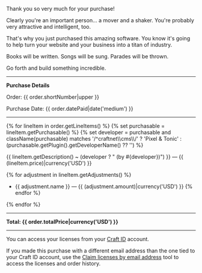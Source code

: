 Thank you so very much for your purchase!

Clearly you're an important person... a mover and a shaker. You're probably very attractive and intelligent, too.

That's why you just purchased this amazing software. You know it's going to help turn your website and your business into a titan of industry.

Books will be written. Songs will be sung. Parades will be thrown.

Go forth and build something incredible.

---

**Purchase Details**

Order: {{ order.shortNumber|upper }}

Purchase Date: {{ order.datePaid|date('medium') }}

---

{% for lineItem in order.getLineItems() %}
{% set purchasable = lineItem.getPurchasable() %}
{% set developer = purchasable and className(purchasable) matches '/^craftnet\\\\cms\\\\/' ? 'Pixel & Tonic' : (purchasable.getPlugin().getDeveloperName() ?? '') %}

{{ lineItem.getDescription() ~ (developer ? " (by #{developer})") }} — {{ (lineItem.price)|currency('USD') }}

{% for adjustment in lineItem.getAdjustments() %}
- {{ adjustment.name }} — {{ (adjustment.amount)|currency('USD') }}
{% endfor %}

{% endfor %}

---

**Total: {{ order.totalPrice|currency('USD') }}**

---

You can access your licenses from your [Craft ID](https://id.craftcms.com) account.

If you made this purchase with a different email address than the one tied to your
Craft ID account, use the [Claim licenses by email address](https://id.craftcms.com/licenses/claim)
tool to access the licenses and order history.
